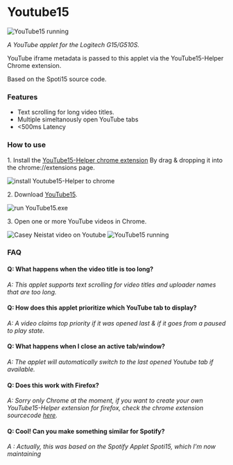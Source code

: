 # Youtube15 
![YouTube15 running](http://i.imgur.com/Dfie2pb.png)

*A YouTube applet for the Logitech G15/G510S.* 

YouTube iframe metadata is passed to this applet via the YouTube15-Helper Chrome extension.

Based on the Spoti15 source code.

### Features
+ Text scrolling for long video titles.
+ Multiple simeltanously open YouTube tabs
+ <500ms Latency

### How to use
1\. Install the [YouTube15-Helper chrome extension](https://github.com/haidarn2/Youtube15/releases/download/1.0/YouTube15-Helper_v1.0.crx)  By drag & dropping it into the chrome://extensions page.

![install Youtube15-Helper to chrome](http://i.imgur.com/LE7yJQz.png)

2\. Download [YouTube15](https://github.com/haidarn2/Youtube15/releases/download/1.0/YouTube15_v1.0.zip).

![run YouTube15.exe](http://i.imgur.com/4LvhtsM.png)

3\. Open one or more YouTube videos in Chrome.

![Casey Neistat video on Youtube](http://i.imgur.com/32tMnfQ.png)
![YouTube15 running](http://i.imgur.com/Dfie2pb.png)

### FAQ
#### Q: What happens when the video title is too long?
*A: This applet supports text scrolling for video titles and uploader names that are too long.*

#### Q: How does this applet prioritize which YouTube tab to display?
*A: A video claims top priority if it was opened last & if it goes from a paused to play state.*

#### Q: What happens when I close an active tab/window?
*A: The applet will automatically switch to the last opened Youtube tab if available.*
      
#### Q: Does this work with Firefox?
*A: Sorry only Chrome at the moment, if you want to create your own YouTube15-Helper extension for firefox, check the chrome extension sourcecode [here](https://github.com/haidarn2/Youtube15/tree/master/YouTube15-Helper).*
      
#### Q: Cool! Can you make something similar for Spotify?
*A : Actually, this was based on the Spotify Applet Spoti15, which I'm now maintaining*
